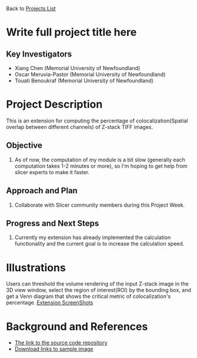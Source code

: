 Back to [Projects List](../../README.md#ProjectsList)

# Write full project title here

## Key Investigators

- Xiang Chen (Memorial University of Newfoundland)
- Oscar Meruvia-Pastor (Memorial University of Newfoundland)
- Touati Benoukraf (Memorial University of Newfoundland)

# Project Description

<!-- Add a short paragraph describing the project. -->
This is an extension for computing the percentage of colocalization(Spatial overlap between different channels) of Z-stack TIFF images.

## Objective

<!-- Describe here WHAT you would like to achieve (what you will have as end result). -->

1. As of now, the computation of my module is a bit slow (generally each computation takes 1-2 minutes or more), so I'm hoping to get help from slicer experts to make it faster.


## Approach and Plan

<!-- Describe here HOW you would like to achieve the objectives stated above. -->

1. Collaborate with Slicer community members during this Project Week.

## Progress and Next Steps

<!-- Update this section as you make progress, describing of what you have ACTUALLY DONE. If there are specific steps that you could not complete then you can describe them here, too. -->

1. Currently my extension has already implemented the calculation functionality and the current goal is to increase the calculation speed.


# Illustrations

<!-- Add pictures and links to videos that demonstrate what has been accomplished.
![Description of picture](Example2.jpg)
![Some more images](Example2.jpg)
-->
Users can threshold the volume rendering of the input Z-stack image in the 3D view window, select the region of interest(ROI) by the bounding box, and get a Venn diagram that shows the critical metric of colocalization's percentage.
[Extension ScreenShots](https://github.com/ChenXiang96/SlicerColoc-Z-Stats/blob/main/Images/Screenshots.png)

# Background and References

<!-- If you developed any software, include link to the source code repository. If possible, also add links to sample data, and to any relevant publications. -->
* [The link to the source code repository](https://github.com/ChenXiang96/SlicerColoc-Z-Stats)
* [Download links to sample image](https://drive.google.com/file/d/1IYlggsikgtQR7jXE83sSS2ZtMCuswsA0/view?usp=sharing)
